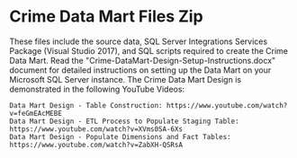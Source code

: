 # Crime Data Mart Files Zip
These files include the source data, SQL Server Integrations Services Package (Visual Studio 2017), and SQL scripts required to create the Crime Data Mart. Read the "Crime-DataMart-Design-Setup-Instructions.docx" document for detailed instructions on setting up the Data Mart on your Microsoft SQL Server instance. The Crime Data Mart Design is demonstrated in the following YouTube Videos:

    Data Mart Design - Table Construction: https://www.youtube.com/watch?v=feGmEAcMEBE
    Data Mart Design - ETL Process to Populate Staging Table: https://www.youtube.com/watch?v=XVms0SA-6Xs
    Data Mart Design - Populate Dimensions and Fact Tables: https://www.youtube.com/watch?v=ZabXH-QSRsA
